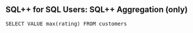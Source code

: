 ## SQL++ for SQL Users: SQL++ Aggregation (only)

<pre id="example">
SELECT VALUE max(rating) FROM customers
</pre>
